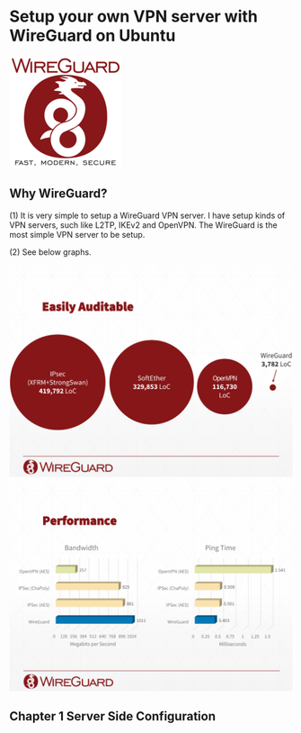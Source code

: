 # Setup your own VPN server with WireGuard on Ubuntu

![picture](wireguard.png)

## Why WireGuard?

(1) It is very simple to setup a WireGuard VPN server. I have setup kinds of VPN servers, such like L2TP, IKEv2 and OpenVPN. The WireGuard is the most simple VPN server to be setup.

(2) See below graphs.

![picture](wireguard-vpn.png)
![picture](wireguard-vpn-speed.png)

## Chapter 1 Server Side Configuration

